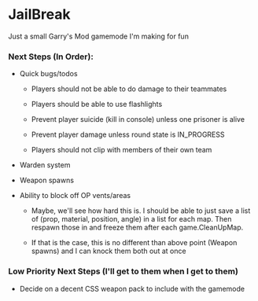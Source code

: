 # JailBreak

Just a small Garry's Mod gamemode I'm making for fun

### Next Steps (In Order):

- Quick bugs/todos

  - Players should not be able to do damage to their teammates

  - Players should be able to use flashlights

  - Prevent player suicide (kill in console) unless one prisoner is alive

  - Prevent player damage unless round state is IN_PROGRESS

  - Players should not clip with members of their own team

- Warden system

- Weapon spawns

- Ability to block off OP vents/areas

  - Maybe, we'll see how hard this is. I should be able to just save a list of (prop, material, position, angle) in a list for each map. Then respawn those in and freeze them after each game.CleanUpMap.

  - If that is the case, this is no different than above point (Weapon spawns) and I can knock them both out at once

### Low Priority Next Steps (I'll get to them when I get to them)

- Decide on a decent CSS weapon pack to include with the gamemode
